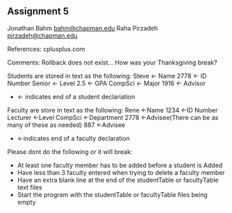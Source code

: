 ## Assignment 5
Jonathan Bahm    bahm@chapman.edu
Raha Pirzadeh    pirzadeh@chapman.edu

References:
cplusplus.com

Comments:
Rollback does not exist...
How was your Thanksgiving break?


Students are stored in text as the following:
Steve <- Name
2778 <- ID Number
Senior <- Level
2.5 <- GPA
CompSci <- Major
1916 <- Advisor
+ <- indicates end of a student declariation

Faculty are store in text as the following:
Rene <-Name
1234 <-ID Number
Lecturer <-Level
CompSci <-Department
2778 <-Advisee(There can be as many of these as needed)
887 <-Advisee
+ <-indicates end of a faculty declaration

Please dont do the following or it will break:
* At least one faculty member has to be added before a student is Added
* Have less than 3 faculty entered when trying to delete a faculty member
* Have an extra blank line at the end of the studentTable or  facultyTable text files
* Start the program with the studentTable or facultyTable files being empty
